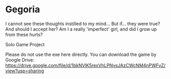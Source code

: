 # Gegoria
I cannot see these thoughts instilled to my mind... But if... they were true? And should I accept her? Am I a really 'imperfect' girl, and did I grow up from these hurts?

Solo Game Project

Please do not use the exe here directly.
You can download the game by Google Drive:
https://drive.google.com/file/d/1bkNVlK5rexVhLPNvsJAzCWcNM4nPWFvZ/view?usp=sharing

